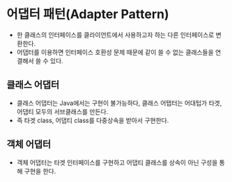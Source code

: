 # 어댑터 패턴(Adapter Pattern)

- 한 클래스의 인터페이스를 클라이언트에서 사용하고자 하는 다른 인터페이스로 변환한다.
- 어댑터를 이용하면 인터페이스 호환성 문제 때문에 같이 쓸 수 없는 클래스들을 연결해서 쓸 수 있다.

## 클래스 어댑터

- 클래스 어댑터는 Java에서는 구현이 불가능하다, 클래스 어탭터는 어대텁가 타겟, 어댑티 모두의 서브클래스를 만든다.
- 즉 타겟 class, 어댑티 class를 다중상속을 받아서 구현한다.

## 객체 어댑터

- 객체 어댑터는 타겟 인터페이스를 구현하고 어댑티 클래스를 상속이 아닌 구성을 통해 구현을 한다.

